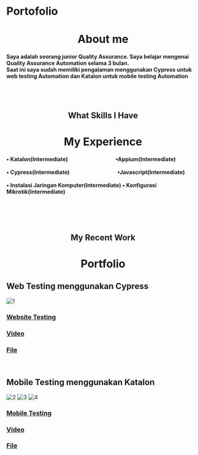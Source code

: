 # Portofolio<br>
<h1 align="center" >About me</h1>
<h4>Saya adalah seorang junior Quality Assurance. Saya belajar 
mengenai Quality Assurance Automation selama 3 bulan.<br> 
Saat ini saya sudah memiliki pengalaman menggunakan 
Cypress untuk web testing Automation dan Katalon untuk 
mobile testing Automation<br></h4>
<br>
<br>
<h2 align="center" >What Skills I Have<br></h2>
<h1 align="center" >My Experience</h1>
<h4 >
&bull; Katalon(Intermediate)        &emsp; &emsp; &emsp; &emsp; &emsp; &emsp; &emsp;        &bull;Appium(Intermediate)<br><br>
&bull; Cypress(Intermediate)       &emsp; &emsp; &emsp; &emsp; &emsp; &emsp; &emsp;     &bull;Javascript(Intermediate)<br><br>
&bull; Instalasi Jaringan Komputer(Intermediate)   &bull; Konfigurasi Mikrotik(Intermediate) </h4><br>
<br>
<br>
<h2 align="center" >My Recent Work<h2>
<h1 align="center" >Portfolio</h1>
  <h2>Web Testing menggunakan Cypress</h2>
  
  ![1](https://user-images.githubusercontent.com/73927245/203966711-57245423-f91e-4fd2-9497-311c92bf967a.PNG)

  <h3><a  href="https://itera-qa.azurewebsites.net">Website Testing</a></h3>
  <h3><a  href="https://www.youtube.com/watch?v=vQDQbGSZbN4">Video</a></h3>
  <h3><a  href="https://github.com/ridhosaputra726/Web-Testing">File</a></h3>
  <br>

  <h2>Mobile Testing menggunakan Katalon</h2>
  
  
  
  ![2](https://user-images.githubusercontent.com/73927245/203966726-b1217a52-8cbe-4ece-bd55-8172dca3977c.PNG)
![3](https://user-images.githubusercontent.com/73927245/203966740-93a06c7f-c3a9-4c31-abbc-ddb95f26b122.PNG)
![4](https://user-images.githubusercontent.com/73927245/203966751-019918f1-e8e1-4152-9a25-a610b3473972.PNG)
<h3><a  href="https://apkpure.com/id/happy-day-shopping/com.ecwid.ShopAt.HappyDayShopping">Mobile Testing</a></h3>
  <h3><a  href="https://youtu.be/6Vx0fP9eEnY"> Video</a></h3>
  <h3><a  href="https://github.com/ridhosaputra726/Mobile">File  </a></h3>
